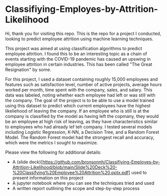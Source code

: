 # Classifiying-Employes-by-Attrition-Likelihood

Hi, thank you for visiting this repo. This is the repo for a project I conducted, looking to predict employee attrition using machine learning techniques. 

This project was aimed at using classification algorithms to predict employee attrition. I found this to be an interesting topic as a chain of events starting with the  COVID-19 pandemic has caused an upswing in employee attrition in certain industries. This has been called "The Great Resignation" by some. 

For this project, I used a dataset containing roughly 15,000 employees and features such as satisfaction level, number of active projects, average hours worked per month, time spent with the company, sales, and salary. This data was labeled, noting whether each employee had left or was still with the company. The goal of the project is to be able to use a model trained using this dataset to predict which current employees have the highest likeliehood of leaving the company. If an employee who is still is at the company is classified by the model as having left the copmany, they would be an employee at high risk of leaving, as they have characteristics similar to employees who had already lef teh company. I tested several models including Logistic Regression, K-NN, a Decision Tree, and a Random Forest Model. The Random Forest model had the strongest recall and accuracy, which were the metrics I sought to maximize. 

Please view the following for additional details:

* A (slide deck)[https://github.com/bronsonnh/Classifiying-Employes-by-Attrition-Likelihood/blob/main/Slide%20Deck%20-%20Classifying%20Employee%20Attrition%20.pptx.pdf] used to present information on this project 
* A jupyter notebook where you can see the techniques tried and used  
* A written report outlining the scope and step-by-step process  
